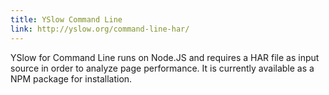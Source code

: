 ```yaml
---
title: YSlow Command Line
link: http://yslow.org/command-line-har/
---
```


YSlow for Command Line runs on Node.JS and requires a HAR file as input source in order to analyze page performance. It is currently available as a NPM package for installation.
